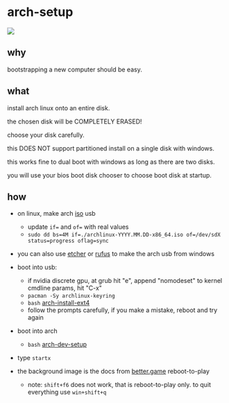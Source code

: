 # arch-setup

![](https://github.com/nathants/arch-setup/raw/master/arch.gif)

## why

bootstrapping a new computer should be easy.

## what

install arch linux onto an entire disk.

the chosen disk will be COMPLETELY ERASED!

choose your disk carefully.

this DOES NOT support partitioned install on a single disk with windows.

this works fine to dual boot with windows as long as there are two disks.

you will use your bios boot disk chooser to choose boot disk at startup.

## how

- on linux, make arch [iso](https://archlinux.org/download/) usb
  - update `if=` and `of=` with real values
  - `sudo dd bs=4M if=./archlinux-YYYY.MM.DD-x86_64.iso of=/dev/sdX status=progress oflag=sync`

- you can also use [etcher](https://github.com/balena-io/etcher/releases) or [rufus](https://github.com/pbatard/rufus/releases) to make the arch usb from windows

- boot into usb:
  - if nvidia discrete gpu, at grub hit "e", append "nomodeset" to kernel cmdline params, hit "C-x"
  - `pacman -Sy archlinux-keyring`
  - `bash` [arch-install-ext4](./arch-install-ext4)
  - follow the prompts carefully, if you make a mistake, reboot and try again

- boot into arch
  - `bash` [arch-dev-setup](./arch-dev-setup)

- type `startx`

- the background image is the docs from [better.game](https://better.game) reboot-to-play
  - note: `shift+f6` does not work, that is reboot-to-play only. to quit everything use `win+shift+q`
